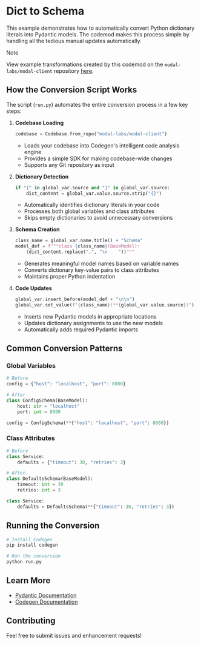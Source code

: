 # Dict to Schema

This example demonstrates how to automatically convert Python dictionary literals into Pydantic models. The codemod makes this process simple by handling all the tedious manual updates automatically.

> [!NOTE]
> View example transformations created by this codemod on the `modal-labs/modal-client` repository [here](https://www.codegen.sh/codemod/6b5f2dfa-948a-4953-b283-9bd4b8545632/public/diff). 

## How the Conversion Script Works

The script (`run.py`) automates the entire conversion process in a few key steps:

1. **Codebase Loading**
   ```python
   codebase = Codebase.from_repo("modal-labs/modal-client")
   ```
   - Loads your codebase into Codegen's intelligent code analysis engine
   - Provides a simple SDK for making codebase-wide changes
   - Supports any Git repository as input

2. **Dictionary Detection**
   ```python
   if "{" in global_var.source and "}" in global_var.source:
       dict_content = global_var.value.source.strip("{}")
   ```
   - Automatically identifies dictionary literals in your code
   - Processes both global variables and class attributes
   - Skips empty dictionaries to avoid unnecessary conversions

3. **Schema Creation**
   ```python
   class_name = global_var.name.title() + "Schema"
   model_def = f"""class {class_name}(BaseModel):
       {dict_content.replace(",", "\n    ")}"""
   ```
   - Generates meaningful model names based on variable names
   - Converts dictionary key-value pairs to class attributes
   - Maintains proper Python indentation

4. **Code Updates**
   ```python
   global_var.insert_before(model_def + "\n\n")
   global_var.set_value(f"{class_name}(**{global_var.value.source})")
   ```
   - Inserts new Pydantic models in appropriate locations
   - Updates dictionary assignments to use the new models
   - Automatically adds required Pydantic imports


## Common Conversion Patterns

### Global Variables
```python
# Before
config = {"host": "localhost", "port": 8080}

# After
class ConfigSchema(BaseModel):
    host: str = "localhost"
    port: int = 8080

config = ConfigSchema(**{"host": "localhost", "port": 8080})
```

### Class Attributes
```python
# Before
class Service:
    defaults = {"timeout": 30, "retries": 3}

# After
class DefaultsSchema(BaseModel):
    timeout: int = 30
    retries: int = 3

class Service:
    defaults = DefaultsSchema(**{"timeout": 30, "retries": 3})
```

## Running the Conversion

```bash
# Install Codegen
pip install codegen

# Run the conversion
python run.py
```

## Learn More

- [Pydantic Documentation](https://docs.pydantic.dev/)
- [Codegen Documentation](https://docs.codegen.com)

## Contributing

Feel free to submit issues and enhancement requests!
